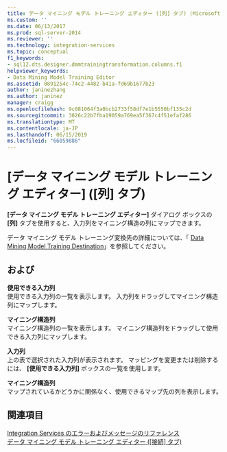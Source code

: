 ```yaml
---
title: データ マイニング モデル トレーニング エディター ([列] タブ) |Microsoft Docs
ms.custom: ''
ms.date: 06/13/2017
ms.prod: sql-server-2014
ms.reviewer: ''
ms.technology: integration-services
ms.topic: conceptual
f1_keywords:
- sql12.dts.designer.dmmtrainingtransformation.columns.f1
helpviewer_keywords:
- Data Mining Model Training Editor
ms.assetid: 0891254c-74c2-4482-b41a-fd69b1677b23
author: janinezhang
ms.author: janinez
manager: craigg
ms.openlocfilehash: 9c081064f3a0bcb2733f58df7e1b5550bf135c2d
ms.sourcegitcommit: 3026c22b7fba19059a769ea5f367c4f51efaf286
ms.translationtype: MT
ms.contentlocale: ja-JP
ms.lasthandoff: 06/15/2019
ms.locfileid: "66059886"
---
```

# <a name="data-mining-model-training-editor-columns-tab"></a>[データ マイニング モデル トレーニング エディター] ([列] タブ)
  **[データ マイニング モデル トレーニング エディター]** ダイアログ ボックスの **[列]** タブを使用すると、入力列をマイニング構造の列にマップできます。  
  
 データ マイニング モデル トレーニング変換先の詳細については、「 [Data Mining Model Training Destination](data-flow/data-mining-model-training-destination.md)」を参照してください。  
  
## <a name="options"></a>および  
 **使用できる入力列**  
 使用できる入力列の一覧を表示します。 入力列をドラッグしてマイニング構造列にマップします。  
  
 **マイニング構造列**  
 マイニング構造列の一覧を表示します。 マイニング構造列をドラッグして使用できる入力列にマップします。  
  
 **入力列**  
 上の表で選択された入力列が表示されます。 マッピングを変更または削除するには、 **[使用できる入力列]** ボックスの一覧を使用します。  
  
 **マイニング構造列**  
 マップされているかどうかに関係なく、使用できるマップ先の列を表示します。  
  
## <a name="see-also"></a>関連項目  
 [Integration Services のエラーおよびメッセージのリファレンス](../../2014/integration-services/integration-services-error-and-message-reference.md)   
 [データ マイニング モデル トレーニング エディター ([接続] タブ)](../../2014/integration-services/data-mining-model-training-editor-connection-tab.md)  
  
  
